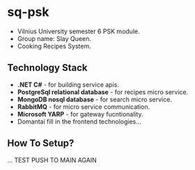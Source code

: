# sq-psk
- Vilnius University semester 6 PSK module.
- Group name: Slay Queen.
- Cooking Recipes System.

## Technology Stack

- **.NET C#** - for building service apis.
- **PostgreSql relational database** - for recipes micro service.
- **MongoDB nosql database** - for search micro service.
- **RabbitMQ** - for micro service communication.
- **Microsoft YARP** - for gateway fucntionality.
- Domantai fill in the frontend technologies...

## How To Setup?
...
TEST PUSH TO MAIN
AGAIN